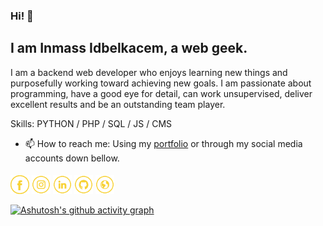 ### Hi! 👋
## I am Inmass Idbelkacem, a web geek.

I am a backend web developer who enjoys learning new things and purposefully working toward achieving new goals.
I am passionate about programming, have a good eye for detail, can work unsupervised, deliver excellent results and be an outstanding team player.

Skills: PYTHON / PHP / SQL / JS / CMS

- 📫 How to reach me: Using my [portfolio](https://www.iinmass.com) or through my social media accounts down bellow.

####

<a href="https://www.facebook.com/inmass.idbelkacem/" target="_blank"><img src="https://github.com/inmass/inmass/blob/main/fb-yellow.png" alt="Facebook" width="30"></a>
<a href="https://www.instagram.com/iinmass/" target="_blank"><img src="https://github.com/inmass/inmass/blob/main/ig-yellow.png" alt="Instagram" width="30"></a>
<a href="https://www.linkedin.com/in/iinmass/" target="_blank"><img src="https://github.com/inmass/inmass/blob/main/in-yellow.png" alt="LinkedIn" width="30"></a>
<a href="https://github.com/inmass" target="_blank"><img src="https://github.com/inmass/inmass/blob/main/git-yellow.png" alt="GitHub" width="30"></a>
<a href="https://www.iinmass.com" target="_blank"><img src="https://github.com/inmass/inmass/blob/main/www-yellow.png" alt="Website" width="30"></a>


[![Ashutosh's github activity graph](https://github-readme-activity-graph.vercel.app/graph?username=inmass&theme=react-dark)](https://github.com/ashutosh00710/github-readme-activity-graph)
